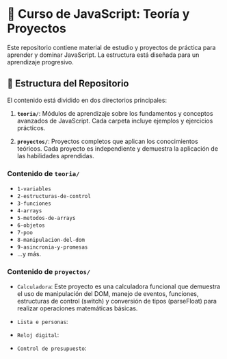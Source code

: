 # 🚀 Curso de JavaScript: Teoría y Proyectos

Este repositorio contiene material de estudio y proyectos de práctica para aprender y dominar JavaScript. 
La estructura está diseñada para un aprendizaje progresivo.

## 📁 Estructura del Repositorio

El contenido está dividido en dos directorios principales:

1.  **`teoria/`**: Módulos de aprendizaje sobre los fundamentos y conceptos avanzados de JavaScript. Cada carpeta incluye ejemplos y ejercicios prácticos.

2.  **`proyectos/`**: Proyectos completos que aplican los conocimientos teóricos. Cada proyecto es independiente y demuestra la aplicación de las habilidades aprendidas.

### **Contenido de `teoria/`**

-   `1-variables`
-   `2-estructuras-de-control`
-   `3-funciones`
-   `4-arrays`
-   `5-metodos-de-arrays`
-   `6-objetos`
-   `7-poo`
-   `8-manipulacion-del-dom`
-   `9-asincronia-y-promesas`
-   ...y más.

### **Contenido de `proyectos/`**

-   `Calculadora`: Este proyecto es una calculadora funcional que demuestra el uso de manipulación del DOM, manejo de eventos, funciones, estructuras de control (switch) y conversión de tipos (parseFloat) para realizar operaciones matemáticas básicas.

-   `Lista e personas`: 

-   `Reloj digital`:

-   `Control de presupuesto`:
